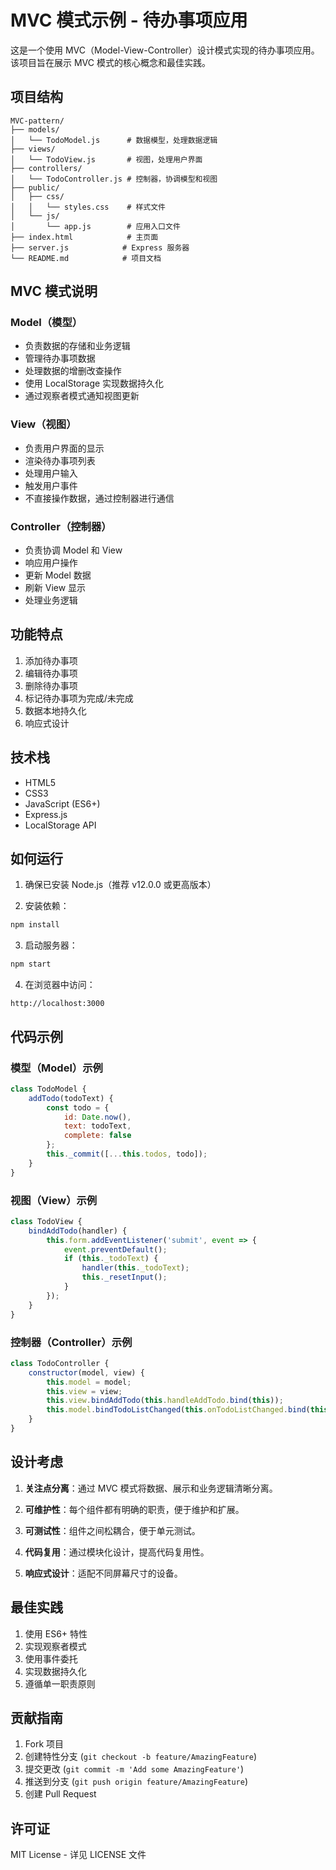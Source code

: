 # MVC 模式示例 - 待办事项应用

这是一个使用 MVC（Model-View-Controller）设计模式实现的待办事项应用。该项目旨在展示 MVC 模式的核心概念和最佳实践。

## 项目结构

```
MVC-pattern/
├── models/
│   └── TodoModel.js      # 数据模型，处理数据逻辑
├── views/
│   └── TodoView.js       # 视图，处理用户界面
├── controllers/
│   └── TodoController.js # 控制器，协调模型和视图
├── public/
│   ├── css/
│   │   └── styles.css    # 样式文件
│   └── js/
│       └── app.js        # 应用入口文件
├── index.html            # 主页面
├── server.js            # Express 服务器
└── README.md            # 项目文档
```

## MVC 模式说明

### Model（模型）
- 负责数据的存储和业务逻辑
- 管理待办事项数据
- 处理数据的增删改查操作
- 使用 LocalStorage 实现数据持久化
- 通过观察者模式通知视图更新

### View（视图）
- 负责用户界面的显示
- 渲染待办事项列表
- 处理用户输入
- 触发用户事件
- 不直接操作数据，通过控制器进行通信

### Controller（控制器）
- 负责协调 Model 和 View
- 响应用户操作
- 更新 Model 数据
- 刷新 View 显示
- 处理业务逻辑

## 功能特点

1. 添加待办事项
2. 编辑待办事项
3. 删除待办事项
4. 标记待办事项为完成/未完成
5. 数据本地持久化
6. 响应式设计

## 技术栈

- HTML5
- CSS3
- JavaScript (ES6+)
- Express.js
- LocalStorage API

## 如何运行

1. 确保已安装 Node.js（推荐 v12.0.0 或更高版本）

2. 安装依赖：
```bash
npm install
```

3. 启动服务器：
```bash
npm start
```

4. 在浏览器中访问：
```
http://localhost:3000
```

## 代码示例

### 模型（Model）示例
```javascript
class TodoModel {
    addTodo(todoText) {
        const todo = {
            id: Date.now(),
            text: todoText,
            complete: false
        };
        this._commit([...this.todos, todo]);
    }
}
```

### 视图（View）示例
```javascript
class TodoView {
    bindAddTodo(handler) {
        this.form.addEventListener('submit', event => {
            event.preventDefault();
            if (this._todoText) {
                handler(this._todoText);
                this._resetInput();
            }
        });
    }
}
```

### 控制器（Controller）示例
```javascript
class TodoController {
    constructor(model, view) {
        this.model = model;
        this.view = view;
        this.view.bindAddTodo(this.handleAddTodo.bind(this));
        this.model.bindTodoListChanged(this.onTodoListChanged.bind(this));
    }
}
```

## 设计考虑

1. **关注点分离**：通过 MVC 模式将数据、展示和业务逻辑清晰分离。

2. **可维护性**：每个组件都有明确的职责，便于维护和扩展。

3. **可测试性**：组件之间松耦合，便于单元测试。

4. **代码复用**：通过模块化设计，提高代码复用性。

5. **响应式设计**：适配不同屏幕尺寸的设备。

## 最佳实践

1. 使用 ES6+ 特性
2. 实现观察者模式
3. 使用事件委托
4. 实现数据持久化
5. 遵循单一职责原则

## 贡献指南

1. Fork 项目
2. 创建特性分支 (`git checkout -b feature/AmazingFeature`)
3. 提交更改 (`git commit -m 'Add some AmazingFeature'`)
4. 推送到分支 (`git push origin feature/AmazingFeature`)
5. 创建 Pull Request

## 许可证

MIT License - 详见 LICENSE 文件 